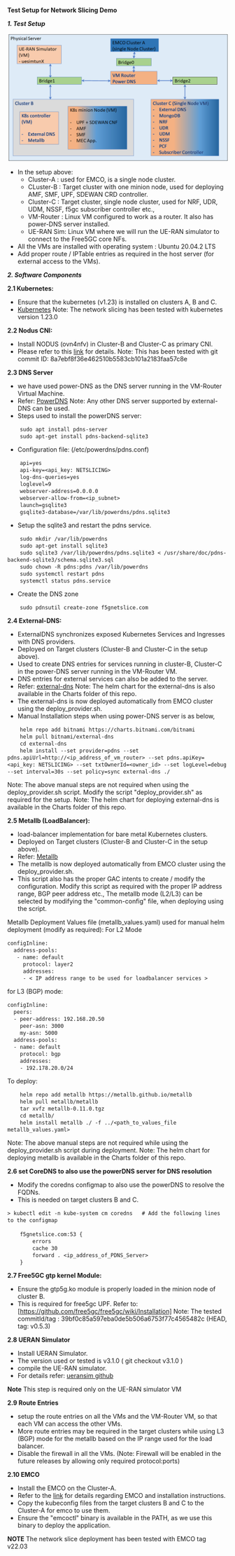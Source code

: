 **Test Setup for Network Slicing Demo**

***1. Test Setup***

<img src=slice_test_setup.png >

- In the setup above:
    * Cluster-A : used for EMCO, is a single node cluster.
    * CLuster-B : Target cluster with one minion node, used for deploying AMF, SMF, UPF, SDEWAN CRD controller.
    * Cluster-C : Target cluster, single node cluster, used for NRF, UDR, UDM, NSSF, f5gc subscriber controller etc.,
    * VM-Router : Linux VM configured to work as a router. It also has power-DNS server installed.
    * UE-RAN Sim: Linux VM where we will run the UE-RAN simulator to connect to the Free5GC core NFs.
- All the VMs are installed with operating system : Ubuntu 20.04.2 LTS
- Add proper route / IPTable entries as required in the host server (for external access to the VMs).

***2. Software Components***

****2.1 Kubernetes:****
- Ensure that the kubernetes (v1.23) is installed on clusters A, B and C.
- [Kubernetes](https://github.com/kubernetes/kubernetes)
Note: The network slicing has been tested with kubernetes version 1.23.0

****2.2 Nodus CNI:****
- Install NODUS (ovn4nfv) in Cluster-B and Cluster-C as primary CNI.
- Please refer to this [link](https://github.com/akraino-edge-stack/icn-nodus) for details.
Note: This has been tested with git commit ID: 8a7ebf8f36e462510b5583cb101a2183faa57c8e

****2.3 DNS Server****
- we have used power-DNS as the DNS server running in the VM-Router Virtual Machine.
- Refer: [PowerDNS](https://www.powerdns.com/)
Note: Any other DNS server supported by external-DNS can be used.
- Steps used to install the powerDNS server:
```
    sudo apt install pdns-server
    sudo apt-get install pdns-backend-sqlite3
```
- Configuration file: (/etc/powerdns/pdns.conf)
```
    api=yes
    api-key=<api_key: NETSLICING>
    log-dns-queries=yes
    loglevel=9
    webserver-address=0.0.0.0
    webserver-allow-from=<ip_subnet>
    launch=gsqlite3
    gsqlite3-database=/var/lib/powerdns/pdns.sqlite3
```
- Setup the sqlite3 and restart the pdns service.
```
    sudo mkdir /var/lib/powerdns
    sudo apt-get install sqlite3
    sudo sqlite3 /var/lib/powerdns/pdns.sqlite3 < /usr/share/doc/pdns-backend-sqlite3/schema.sqlite3.sql
    sudo chown -R pdns:pdns /var/lib/powerdns
    sudo systemctl restart pdns
    systemctl status pdns.service
```
- Create the DNS zone
```
    sudo pdnsutil create-zone f5gnetslice.com
```

****2.4 External-DNS:****
- ExternalDNS synchronizes exposed Kubernetes Services and Ingresses with DNS providers.
- Deployed on Target clusters (Cluster-B and Cluster-C in the setup above).
- Used to create DNS entries for services running in cluster-B, Cluster-C in the power-DNS server running in the VM-Router VM.
- DNS entries for external services can also be added to the server.
- Refer: [external-dns](https://github.com/kubernetes-sigs/external-dns)
Note: The helm chart for the external-dns is also available in the Charts folder of this repo.
- The external-dns is now deployed automatically from EMCO cluster using the deploy_provider.sh.
- Manual Installation steps when using power-DNS server is as below,
```
    helm repo add bitnami https://charts.bitnami.com/bitnami
    helm pull bitnami/external-dns
    cd external-dns
    helm install --set provider=pdns --set pdns.apiUrl=http://<ip_address_of_vm_router> --set pdns.apiKey=<api_key: NETSLICING> --set txtOwnerId=<owner_id> --set logLevel=debug --set interval=30s --set policy=sync external-dns ./
```
Note: The above manual steps are not required when using the deploy_provider.sh script. Modify the script "deploy_provider.sh" as required for the setup.
Note: The helm chart for deploying external-dns is available in the Charts folder of this repo.

****2.5 Metallb (LoadBalancer):****
- load-balancer implementation for bare metal Kubernetes clusters.
- Deployed on Target clusters (Cluster-B and Cluster-C in the setup above).
- Refer: [Metallb](https://github.com/metallb/metallb)
-  The metallb is now deployed automatically from EMCO cluster using the deploy_provider.sh. 
- This script also has the proper GAC intents to create / modify the configuration. Modify this script as required with the proper IP address range, BGP peer address etc., The metallb mode (L2/L3) can be selected by modifying the "common-config" file, when deploying using the script.

Metallb Deployment Values file (metallb_values.yaml) used for manual helm deployment (modify as required):
For L2 Mode
```
configInline:
  address-pools:
   - name: default
     protocol: layer2
     addresses:
     - < IP address range to be used for loadbalancer services >
```
for L3 (BGP) mode:
```
configInline:
  peers:
  - peer-address: 192.168.20.50
    peer-asn: 3000
    my-asn: 5000
  address-pools:
  - name: default
    protocol: bgp
    addresses:
    - 192.178.20.0/24
```

To deploy:
```
    helm repo add metallb https://metallb.github.io/metallb
    helm pull metallb/metallb
    tar xvfz metallb-0.11.0.tgz
    cd metallb/
    helm install metallb ./ -f ../<path_to_values_file metallb_values.yaml>
```
Note: The above manual steps are not required while using the deploy_provider.sh script during deployment.
Note: The helm chart for deploying metallb is available in the Charts folder of this repo.

****2.6 set CoreDNS to also use the powerDNS server for DNS resolution****
- Modify the coredns configmap to also use the powerDNS to resolve the FQDNs.
- This is needed on target clusters B and C. 

```
> kubectl edit -n kube-system cm coredns   # Add the following lines to the configmap

    f5gnetslice.com:53 {
        errors
        cache 30
        forward . <ip_address_of_PDNS_Server>
    }
```

****2.7 Free5GC gtp kernel Module:****
- Ensure the gtp5g.ko module is properly loaded in the minion node of cluster B. 
- This is required for free5gc UPF.
  	Refer to: [https://github.com/free5gc/free5gc/wiki/Installation]
Note: The tested commitId/tag : 39bf0c85a597eba0de5b506a6753f77c4565482c (HEAD, tag: v0.5.3)

****2.8 UERAN Simulator****
- Install UERAN Simulator.
- The version used or tested is v3.1.0  ( git checkout v3.1.0 )
- compile the UE-RAN simulator.
- For details refer: [ueransim github](https://github.com/aligungr/UERANSIM)

**Note** This step is required only on the UE-RAN simulator VM 

****2.9 Route Entries****
- setup the route entries on all the VMs and the VM-Router VM, so that each VM can access the other VMs.
- More route entries may be required in the target clusters while using L3 (BGP) mode for the metallb based on the IP range used for the load balancer.
- Disable the firewall in all the VMs. (Note: Firewall will be enabled in the future releases by allowing only required protocol:ports)

****2.10 EMCO****
- Install the EMCO on the Cluster-A.
- Refer to the [link](https://gitlab.com/project-emco/core/emco-base) for details regarding EMCO and installation instructions.
- Copy the kubeconfig files from the target clusters B and C to the Cluster-A for emco to use them.
- Ensure the "emcoctl" binary is available in the PATH, as we use this binary to deploy the application.

**NOTE** The network slice deployment has been tested with EMCO tag v22.03

